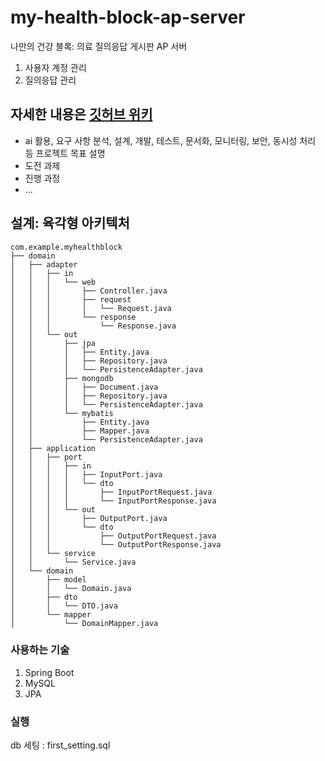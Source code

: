 # my-health-block-ap-server
나만의 건강 블록: 의료 질의응답 게시판 AP 서버
1. 사용자 계정 관리
2. 질의응답 관리

## 자세한 내용은 [깃허브 위키](https://github.com/Does-It-Matters/my-health-block-ap-server/wiki)  
- ai 활용, 요구 사항 분석, 설계, 개발, 테스트, 문서화, 모니터링, 보안, 동시성 처리 등 프로젝트 목표 설명
- 도전 과제
- 진행 과정
- ...

## 설계: 육각형 아키텍처
```
com.example.myhealthblock
├── domain
│   ├── adapter
│   │   ├── in 
│   │   │   └── web 
│   │   │       ├── Controller.java 
│   │   │       ├── request 
│   │   │       │   └── Request.java
│   │   │       └── response 
│   │   │           └── Response.java
│   │   └── out
│   │       ├── jpa
│   │       │   ├── Entity.java
│   │       │   ├── Repository.java
│   │       │   └── PersistenceAdapter.java
│   │       ├── mongodb
│   │       │   ├── Document.java
│   │       │   ├── Repository.java
│   │       │   └── PersistenceAdapter.java
│   │       └── mybatis
│   │           ├── Entity.java
│   │           ├── Mapper.java
│   │           └── PersistenceAdapter.java
│   ├── application
│   │   ├── port
│   │   │   ├── in
│   │   │   │   ├── InputPort.java
│   │   │   │   └── dto
│   │   │   │       ├── InputPortRequest.java
│   │   │   │       └── InputPortResponse.java
│   │   │   └── out
│   │   │       ├── OutputPort.java
│   │   │       └── dto
│   │   │           ├── OutputPortRequest.java
│   │   │           └── OutputPortResponse.java
│   │   └── service
│   │       └── Service.java
│   └── domain
│       ├── model
│       │   └── Domain.java
│       ├── dto
│       │   └── DTO.java
│       └── mapper
│           └── DomainMapper.java
```

### 사용하는 기술
1. Spring Boot
2. MySQL
3. JPA

### 실행
db 세팅 : first_setting.sql
